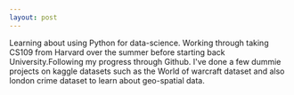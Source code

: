 ```yaml
---
layout: post
---
```


Learning about using Python for data-science. Working through taking CS109 from Harvard over the summer before starting back University.Following my progress through Github. I've done a few dummie projects on kaggle datasets such as the World of warcraft dataset and also london crime dataset to learn about geo-spatial data.
